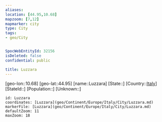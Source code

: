 ```yaml
---
aliases: 
location: [44.95,10.68]
mapzoom: [7,12] 
mapmarker: city 
type: City
tags:
- geo/City


SpocWebEntityId: 32156
isDeleted: false
confidential: public

title: Luzzara
---
```

[geo-lon::10.68]
[geo-lat::44.95]
[name::Luzzara]
[State::]
[Country::[Italy](geo/Continent/Europe/Italy.md)]
[StateId::]
[Population::]
[Unknown::]


```leaflet
id: Luzzara
coordinates: [Luzzara](geo/Continent/Europe/Italy/City/Luzzara.md)
markerFile: [Luzzara](geo/Continent/Europe/Italy/City/Luzzara.md)
defaultZoom: 11 
maxZoom: 18
```


